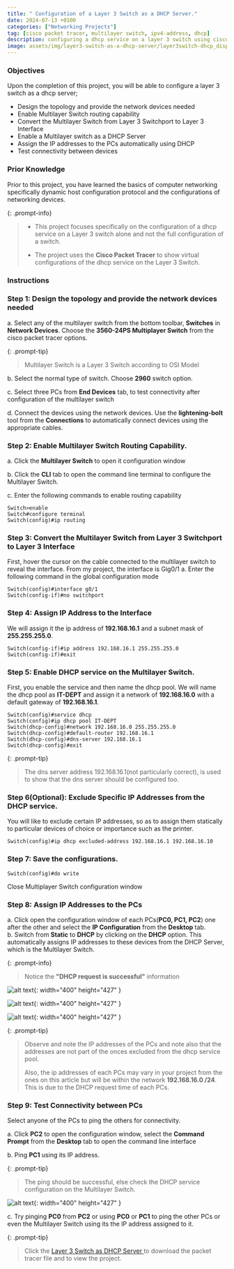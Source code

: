```yaml
---
title: " Configuration of a Layer 3 Switch as a DHCP Server."
date: 2024-07-13 +0100
categories: ["Networking Projects"]
tag: [cisco packet tracer, multilayer switch, ipv4-address, dhcp]
description: configuring a dhcp service on a layer 3 switch using cisco packet tracer.
image: assets/img/layer3-switch-as-a-dhcp-server/layer3switch-dhcp_display1.png
---
```


### Objectives

Upon the completion of this project, you will be able to configure a layer 3 switch as a dhcp server;

- Design the topology and provide the network devices needed
- Enable Multilayer Switch routing capability
- Convert the Multilayer Switch from Layer 3 Switchport to Layer 3 Interface
- Enable a Multilayer switch as a DHCP Server
- Assign the IP addresses to the PCs automatically using DHCP
- Test connectivity between devices

### Prior Knowledge

Prior to this project, you have learned the basics of computer networking specifically dynamic host configuration protocol and the configurations of networking devices.

{: .prompt-info}

> - This project focuses specifically on the configuration of a dhcp service on a Layer 3 switch alone and not the full configuration of a switch.
>
> - The project uses the **Cisco Packet Tracer** to show virtual configurations of the dhcp service on the Layer 3 Switch.

### Instructions

### Step 1: Design the topology and provide the network devices needed

a. Select any of the multilayer switch from the bottom toolbar, **Switches** in **Network Devices**. Choose the **3560-24PS Multiplayer Switch** from the cisco packet tracer options.

{: .prompt-tip}

> Multilayer Switch is a Layer 3 Switch according to OSI Model

b. Select the normal type of switch. Choose **2960** switch option.

c. Select three PCs from **End Devices** tab, to test connectivity after configuration of the multilayer switch

d. Connect the devices using the network devices. Use the **lightening-bolt** tool from the **Connections** to automatically connect devices using the appropriate cables.

### Step 2: Enable Multilayer Switch Routing Capability.

a. Click the **Multilayer Switch** to open it configuration window

b. Click the **CLI** tab to open the command line terminal to configure the Multilayer Switch.

c. Enter the following commands to enable routing capability

```terminal
Switch>enable
Switch#configure terminal
Switch(config)#ip routing
```

### Step 3: Convert the Multilayer Switch from Layer 3 Switchport to Layer 3 Interface

First, hover the cursor on the cable connected to the multilayer switch to reveal the interface. From my project, the interface is Gig0/1
a. Enter the following command in the global configuration mode

```terminal
Switch(config)#interface g0/1
Switch(config-if)#no switchport
```

### Step 4: Assign IP Address to the Interface

We will assign it the ip address of **192.168.16.1** and a subnet mask of **255.255.255.0**.

```terminal
Switch(config-if)#ip address 192.168.16.1 255.255.255.0
Switch(config-if)#exit
```

### Step 5: Enable DHCP service on the Multilayer Switch.

First, you enable the service and then name the dhcp pool. We will name the dhcp pool as **IT-DEPT** and assign it a network of **192.168.16.0** with a default gateway of **192.168.16.1**.

```terminal
Switch(config)#service dhcp
Switch(config)#ip dhcp pool IT-DEPT
Switch(dhcp-config)#network 192.168.16.0 255.255.255.0
Switch(dhcp-config)#default-router 192.168.16.1
Switch(dhcp-config)#dns-server 192.168.16.1
Switch(dhcp-config)#exit
```

{: .prompt-tip}

> The dns server address 192.168.16.1(not particularly correct), is used to show that the dns server should be configured too.

### Step 6(Optional): Exclude Specific IP Addresses from the DHCP service.

You will like to exclude certain IP addresses, so as to assign them statically to particular devices of choice or importance such as the printer.

```terminal
Switch(config)#ip dhcp excluded-address 192.168.16.1 192.168.16.10
```

### Step 7: Save the configurations.

```terminal
Switch(config)#do write
```

Close Multiplayer Switch configuration window

### Step 8: Assign IP Addresses to the PCs

a. Click open the configuration window of each PCs(**PC0, PC1, PC2**) one after the other and select the **IP Configuration** from the **Desktop** tab.  
b. Switch from **Static** to **DHCP** by clicking on the **DHCP** option. This automatically assigns IP addresses to these devices from the DHCP Server, which is the Multilayer Switch.

{: .prompt-info}

> Notice the **"DHCP request is successful"** information

![alt text](../assets/img/layer3-switch-as-a-dhcp-server/layer3switch-dhcp_display2.png){: width="400" height="427" }

![alt text](../assets/img/layer3-switch-as-a-dhcp-server/layer3switch-dhcp_display3.png){: width="400" height="427" }

![alt text](../assets/img/layer3-switch-as-a-dhcp-server/layer3switch-dhcp_display4.png){: width="400" height="427" }

{: .prompt-tip}

> Observe and note the IP addresses of the PCs and note also that the addresses are not part of the onces excluded from the dhcp service pool.
>
> Also, the ip addresses of each PCs may vary in your project from the ones on this article but will be within the network **192.168.16.0 /24**. This is due to the DHCP request time of each PCs.

### Step 9: Test Connectivity between PCs

Select anyone of the PCs to ping the others for connectivity.

a. Click **PC2** to open the configuration window, select the **Command Prompt** from the **Desktop** tab to open the command line interface

b. Ping **PC1** using its IP address.

{: .prompt-tip}

> The ping should be successful, else check the DHCP service configuration on the Multilayer Switch.

![alt text](../assets/img/layer3-switch-as-a-dhcp-server/layer3switch-dhcp_display5.png){: width="400" height="427" }

c. Try pinging **PC0** from **PC2** or using **PC0** or **PC1** to ping the other PCs or even the Multilayer Switch using its the IP address assigned to it.

{: .prompt-tip}

> Click the <a href="/assets/cpt-file/layer3-switch-as-dhcp-server/layer3-switch-as-dhcp-server-packet-tracer-file.pkt" title="Download" download>Layer 3 Switch as DHCP Server </a> to download the packet tracer file and to view the project.
